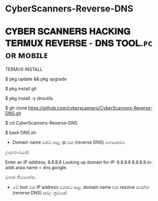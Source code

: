 # CyberScanners-Reverse-DNS

# 𝐂𝐘𝐁𝐄𝐑 𝐒𝐂𝐀𝐍𝐍𝐄𝐑𝐒 𝐇𝐀𝐂𝐊𝐈𝐍𝐆 𝐓𝐄𝐑𝐌𝐔𝐗 𝐑𝐄𝐕𝐄𝐑𝐒𝐄 - 𝐃𝐍𝐒 𝐓𝐎𝐎𝐋.ᴘᴄ ᴏʀ ᴍᴏʙɪʟᴇ

TERMUX INSTALL

$ pkg update && pkg upgrade

$ pkg install git

$ pkg install -y dnsutils

$ git clone https://github.com/cyberscanners/CyberScanners-Reverse-DNS.git

$ cd CyberScanners-Reverse-DNS

$ bash DNS.sh


* Domain name එකට අදාළ ip එක (reverse DNS) හොයනවා.

උදාහරණයක්:

Enter an IP address:
8.8.8.8
Looking up domain for IP: 8.8.8.8
8.8.8.8.in-addr.arpa   name = dns.google.

මතක තියාගන්න.

* මේ tool එක IP address එකකට අදාළ domain name එක resolve කරන්න (reverse DNS) සරල ක්‍රමයක්.



